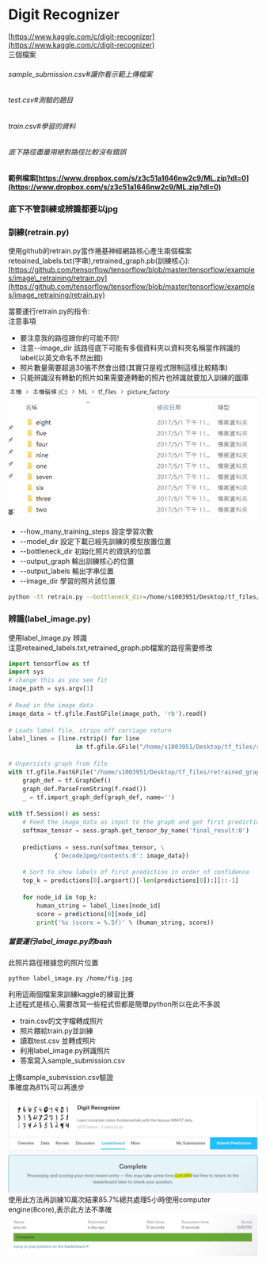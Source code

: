 # Digit Recognizer

[https://www.kaggle.com/c/digit-recognizer](https://www.kaggle.com/c/digit-recognizer)  
三個檔案

###### sample\_submission.csv\#讓你看示範上傳檔案

###### test.csv\#測驗的題目

###### train.csv\#學習的資料



###### 底下路徑盡量用絕對路徑比較沒有錯誤

#### 範例檔案[https://www.dropbox.com/s/z3c51a1646nw2c9/ML.zip?dl=0](https://www.dropbox.com/s/z3c51a1646nw2c9/ML.zip?dl=0)

### 底下不管訓練或辨識都要以jpg

### 訓練\(retrain.py\)

使用github的retrain.py當作捲基神經網路核心產生兩個檔案reteained\_labels.txt\(字串\),retrained\_graph.pb\(訓練核心\):  
[https://github.com/tensorflow/tensorflow/blob/master/tensorflow/examples/image\_retraining/retrain.py](https://github.com/tensorflow/tensorflow/blob/master/tensorflow/examples/image_retraining/retrain.py)

當要運行retrain.py的指令:  
注意事項

* 要注意我的路徑跟你的可能不同!
* 注意--image\_dir 該路徑底下可能有多個資料夾以資料夾名稱當作辨識的label\(以英文命名不然出錯\)
* 照片數量需要超過30張不然會出錯\(其實只是程式限制這樣比較精準\)
* 只能辨識沒有轉動的照片如果需要連轉動的照片也辨識就要加入訓練的圖庫

![](/assets/ts.PNG)

* --how\_many\_training\_steps 設定學習次數
* --model\_dir 設定下載已經先訓練的模型放置位置
* --bottleneck\_dir 初始化照片的資訊的位置
* --output\_graph 輸出訓練核心的位置
* --output\_labels 輸出字串位置
* --image\_dir 學習的照片該位置

```bash
python -tt retrain.py --bottleneck_dir=/home/s1003951/Desktop/tf_files/bottlenecks --how_many_training_steps 500 --model_dir=/home/s1003951/Desktop/tf_files/inception --output_graph=/home/s1003951/Desktop/tf_files/retrained_graph.pb --output_labels=/home/s1003951/Desktop/tf_files/reteained_labels.txt --image_dir /home/s1003951/Desktop/tf_files/picture_factory
```

### 辨識\(label\_image.py\)

使用label\_image.py 辨識  
注意reteained\_labels.txt,retrained\_graph.pb檔案的路徑需要修改

```python
import tensorflow as tf
import sys
# change this as you see fit
image_path = sys.argv[1]

# Read in the image_data
image_data = tf.gfile.FastGFile(image_path, 'rb').read()

# Loads label file, strips off carriage return
label_lines = [line.rstrip() for line 
                   in tf.gfile.GFile("/home/s1003951/Desktop/tf_files/reteained_labels.txt")]

# Unpersists graph from file
with tf.gfile.FastGFile("/home/s1003951/Desktop/tf_files/retrained_graph.pb", 'rb') as f:
    graph_def = tf.GraphDef()
    graph_def.ParseFromString(f.read())
    _ = tf.import_graph_def(graph_def, name='')

with tf.Session() as sess:
    # Feed the image_data as input to the graph and get first prediction
    softmax_tensor = sess.graph.get_tensor_by_name('final_result:0')

    predictions = sess.run(softmax_tensor, \
             {'DecodeJpeg/contents:0': image_data})

    # Sort to show labels of first prediction in order of confidence
    top_k = predictions[0].argsort()[-len(predictions[0]):][::-1]

    for node_id in top_k:
        human_string = label_lines[node_id]
        score = predictions[0][node_id]
        print('%s (score = %.5f)' % (human_string, score))
```

##### 當要運行label\_image.py的bash

此照片路徑根據您的照片位置

```
python label_image.py /home/fig.jpg
```

利用這兩個檔案來訓練kaggle的練習比賽  
上述程式是核心,需要改寫一些程式但都是簡單python所以在此不多說

* train.csv的文字檔轉成照片
* 照片餵給train.py並訓練
* 讀取test.csv 並轉成照片
* 利用label\_image.py辨識照片
* 答案寫入sample\_submission.csv

上傳sample\_submission.csv驗證  
準確度為81%可以再進步

![](/assets/kagg.JPG)  
使用此方法再訓練10萬次結果85.7%總共處理5小時使用computer engine\(8core\),表示此方法不準確  
![](/assets/kaggle.JPG)

